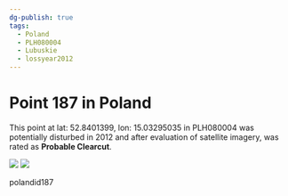 ```yaml
---
dg-publish: true
tags:
  - Poland
  - PLH080004
  - Lubuskie
  - lossyear2012
---
```


# Point 187 in Poland

This point at lat: 52.8401399, lon: 15.03295035 in PLH080004 was potentially disturbed in 2012 and after evaluation of satellite imagery, was rated as **Probable Clearcut**.

<div class='juxtapose' data-showcredits='false'>
<img src='https://baserow-backend-production20240528124524339000000001.s3.amazonaws.com/user_files/1UWDbSxlnDELtTBhJ1Dltb65tFRW8VBA_5be1be1d53d9f4495feb5edac76e4a9bacae5381cecadccdd4f97acffd485c94.png' data-label='July 2010' />
<img src='https://baserow-backend-production20240528124524339000000001.s3.amazonaws.com/user_files/XiLg7H8Qw4duE6tqpu7egVd15PoPUBIR_da38ad1a55d02a8d8a9df97b5035cca06c1f6b36b8ac0eac7a009559a6ca772a.png' data-label='April 2018' />
</div>

polandid187